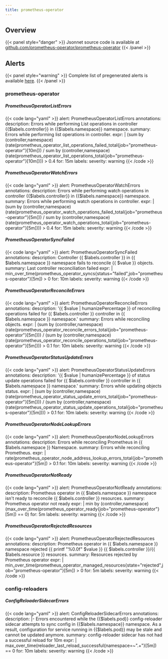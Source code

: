 ```yaml
---
title: prometheus-operator
---
```


## Overview



{{< panel style="danger" >}}
Jsonnet source code is available at [github.com/prometheus-operator/prometheus-operator](https://github.com/prometheus-operator/prometheus-operator/tree/master/jsonnet/mixin)
{{< /panel >}}

## Alerts

{{< panel style="warning" >}}
Complete list of pregenerated alerts is available [here](https://github.com/monitoring-mixins/website/blob/master/assets/prometheus-operator/alerts.yaml).
{{< /panel >}}

### prometheus-operator

##### PrometheusOperatorListErrors

{{< code lang="yaml" >}}
alert: PrometheusOperatorListErrors
annotations:
  description: Errors while performing List operations in controller {{$labels.controller}}
    in {{$labels.namespace}} namespace.
  summary: Errors while performing list operations in controller.
expr: |
  (sum by (controller,namespace) (rate(prometheus_operator_list_operations_failed_total{job="prometheus-operator"}[10m])) / sum by (controller,namespace) (rate(prometheus_operator_list_operations_total{job="prometheus-operator"}[10m]))) > 0.4
for: 15m
labels:
  severity: warning
{{< /code >}}
 
##### PrometheusOperatorWatchErrors

{{< code lang="yaml" >}}
alert: PrometheusOperatorWatchErrors
annotations:
  description: Errors while performing watch operations in controller {{$labels.controller}}
    in {{$labels.namespace}} namespace.
  summary: Errors while performing watch operations in controller.
expr: |
  (sum by (controller,namespace) (rate(prometheus_operator_watch_operations_failed_total{job="prometheus-operator"}[5m])) / sum by (controller,namespace) (rate(prometheus_operator_watch_operations_total{job="prometheus-operator"}[5m]))) > 0.4
for: 15m
labels:
  severity: warning
{{< /code >}}
 
##### PrometheusOperatorSyncFailed

{{< code lang="yaml" >}}
alert: PrometheusOperatorSyncFailed
annotations:
  description: Controller {{ $labels.controller }} in {{ $labels.namespace }} namespace
    fails to reconcile {{ $value }} objects.
  summary: Last controller reconciliation failed
expr: |
  min_over_time(prometheus_operator_syncs{status="failed",job="prometheus-operator"}[5m]) > 0
for: 10m
labels:
  severity: warning
{{< /code >}}
 
##### PrometheusOperatorReconcileErrors

{{< code lang="yaml" >}}
alert: PrometheusOperatorReconcileErrors
annotations:
  description: '{{ $value | humanizePercentage }} of reconciling operations failed
    for {{ $labels.controller }} controller in {{ $labels.namespace }} namespace.'
  summary: Errors while reconciling objects.
expr: |
  (sum by (controller,namespace) (rate(prometheus_operator_reconcile_errors_total{job="prometheus-operator"}[5m]))) / (sum by (controller,namespace) (rate(prometheus_operator_reconcile_operations_total{job="prometheus-operator"}[5m]))) > 0.1
for: 10m
labels:
  severity: warning
{{< /code >}}
 
##### PrometheusOperatorStatusUpdateErrors

{{< code lang="yaml" >}}
alert: PrometheusOperatorStatusUpdateErrors
annotations:
  description: '{{ $value | humanizePercentage }} of status update operations failed
    for {{ $labels.controller }} controller in {{ $labels.namespace }} namespace.'
  summary: Errors while updating objects status.
expr: |
  (sum by (controller,namespace) (rate(prometheus_operator_status_update_errors_total{job="prometheus-operator"}[5m]))) / (sum by (controller,namespace) (rate(prometheus_operator_status_update_operations_total{job="prometheus-operator"}[5m]))) > 0.1
for: 10m
labels:
  severity: warning
{{< /code >}}
 
##### PrometheusOperatorNodeLookupErrors

{{< code lang="yaml" >}}
alert: PrometheusOperatorNodeLookupErrors
annotations:
  description: Errors while reconciling Prometheus in {{ $labels.namespace }} Namespace.
  summary: Errors while reconciling Prometheus.
expr: |
  rate(prometheus_operator_node_address_lookup_errors_total{job="prometheus-operator"}[5m]) > 0.1
for: 10m
labels:
  severity: warning
{{< /code >}}
 
##### PrometheusOperatorNotReady

{{< code lang="yaml" >}}
alert: PrometheusOperatorNotReady
annotations:
  description: Prometheus operator in {{ $labels.namespace }} namespace isn't ready
    to reconcile {{ $labels.controller }} resources.
  summary: Prometheus operator not ready
expr: |
  min by (controller,namespace) (max_over_time(prometheus_operator_ready{job="prometheus-operator"}[5m]) == 0)
for: 5m
labels:
  severity: warning
{{< /code >}}
 
##### PrometheusOperatorRejectedResources

{{< code lang="yaml" >}}
alert: PrometheusOperatorRejectedResources
annotations:
  description: Prometheus operator in {{ $labels.namespace }} namespace rejected {{
    printf "%0.0f" $value }} {{ $labels.controller }}/{{ $labels.resource }} resources.
  summary: Resources rejected by Prometheus operator
expr: |
  min_over_time(prometheus_operator_managed_resources{state="rejected",job="prometheus-operator"}[5m]) > 0
for: 5m
labels:
  severity: warning
{{< /code >}}
 
### config-reloaders

##### ConfigReloaderSidecarErrors

{{< code lang="yaml" >}}
alert: ConfigReloaderSidecarErrors
annotations:
  description: |-
    Errors encountered while the {{$labels.pod}} config-reloader sidecar attempts to sync config in {{$labels.namespace}} namespace.
    As a result, configuration for service running in {{$labels.pod}} may be stale and cannot be updated anymore.
  summary: config-reloader sidecar has not had a successful reload for 10m
expr: |
  max_over_time(reloader_last_reload_successful{namespace=~".+"}[5m]) == 0
for: 10m
labels:
  severity: warning
{{< /code >}}
 
